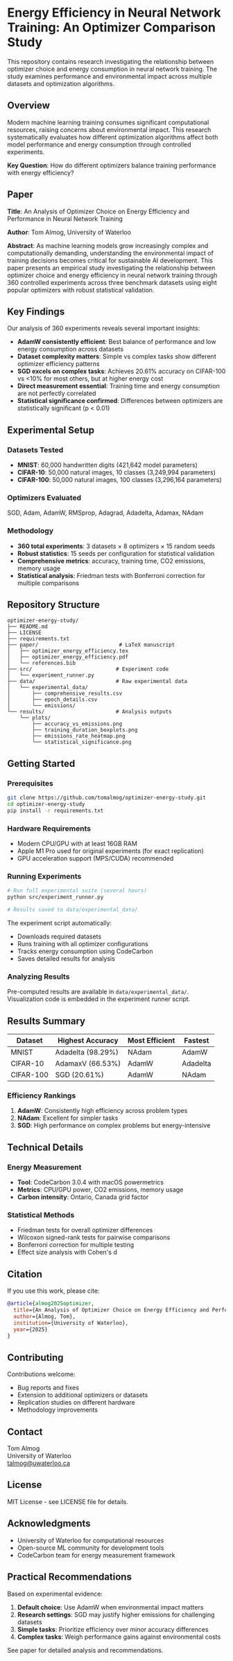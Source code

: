 # Energy Efficiency in Neural Network Training: An Optimizer Comparison Study

This repository contains research investigating the relationship between optimizer choice and energy consumption in neural network training. The study examines performance and environmental impact across multiple datasets and optimization algorithms.

## Overview

Modern machine learning training consumes significant computational resources, raising concerns about environmental impact. This research systematically evaluates how different optimization algorithms affect both model performance and energy consumption through controlled experiments.

**Key Question**: How do different optimizers balance training performance with energy efficiency?

## Paper

**Title**: An Analysis of Optimizer Choice on Energy Efficiency and Performance in Neural Network Training

**Author**: Tom Almog, University of Waterloo

**Abstract**: As machine learning models grow increasingly complex and computationally demanding, understanding the environmental impact of training decisions becomes critical for sustainable AI development. This paper presents an empirical study investigating the relationship between optimizer choice and energy efficiency in neural network training through 360 controlled experiments across three benchmark datasets using eight popular optimizers with robust statistical validation.

## Key Findings

Our analysis of 360 experiments reveals several important insights:

- **AdamW consistently efficient**: Best balance of performance and low energy consumption across datasets
- **Dataset complexity matters**: Simple vs complex tasks show different optimizer efficiency patterns  
- **SGD excels on complex tasks**: Achieves 20.61% accuracy on CIFAR-100 vs <10% for most others, but at higher energy cost
- **Direct measurement essential**: Training time and energy consumption are not perfectly correlated
- **Statistical significance confirmed**: Differences between optimizers are statistically significant (p < 0.01)

## Experimental Setup

### Datasets Tested
- **MNIST**: 60,000 handwritten digits (421,642 model parameters)
- **CIFAR-10**: 50,000 natural images, 10 classes (3,249,994 parameters)  
- **CIFAR-100**: 50,000 natural images, 100 classes (3,296,164 parameters)

### Optimizers Evaluated
SGD, Adam, AdamW, RMSprop, Adagrad, Adadelta, Adamax, NAdam

### Methodology
- **360 total experiments**: 3 datasets × 8 optimizers × 15 random seeds
- **Robust statistics**: 15 seeds per configuration for statistical validation
- **Comprehensive metrics**: accuracy, training time, CO2 emissions, memory usage
- **Statistical analysis**: Friedman tests with Bonferroni correction for multiple comparisons

## Repository Structure

```
optimizer-energy-study/
├── README.md
├── LICENSE  
├── requirements.txt
├── paper/                          # LaTeX manuscript
│   ├── optimizer_energy_efficiency.tex
│   ├── optimizer_energy_efficiency.pdf
│   └── references.bib
├── src/                           # Experiment code
│   └── experiment_runner.py
├── data/                          # Raw experimental data
│   └── experimental_data/
│       ├── comprehensive_results.csv
│       ├── epoch_details.csv
│       └── emissions/
└── results/                       # Analysis outputs
    └── plots/
        ├── accuracy_vs_emissions.png
        ├── training_duration_boxplots.png
        ├── emissions_rate_heatmap.png
        └── statistical_significance.png
```

## Getting Started

### Prerequisites

```bash
git clone https://github.com/tomalmog/optimizer-energy-study.git
cd optimizer-energy-study
pip install -r requirements.txt
```

### Hardware Requirements
- Modern CPU/GPU with at least 16GB RAM
- Apple M1 Pro used for original experiments (for exact replication)
- GPU acceleration support (MPS/CUDA) recommended

### Running Experiments

```bash
# Run full experimental suite (several hours)
python src/experiment_runner.py

# Results saved to data/experimental_data/
```

The experiment script automatically:
- Downloads required datasets
- Runs training with all optimizer configurations  
- Tracks energy consumption using CodeCarbon
- Saves detailed results for analysis

### Analyzing Results

Pre-computed results are available in `data/experimental_data/`. Visualization code is embedded in the experiment runner script.

## Results Summary

| Dataset | Highest Accuracy | Most Efficient | Fastest |
|---------|------------------|----------------|---------|
| MNIST | Adadelta (98.29%) | NAdam | AdamW |
| CIFAR-10 | AdamaxV (66.53%) | AdamW | Adadelta |
| CIFAR-100 | SGD (20.61%) | AdamW | NAdam |

### Efficiency Rankings
1. **AdamW**: Consistently high efficiency across problem types
2. **NAdam**: Excellent for simpler tasks  
3. **SGD**: High performance on complex problems but energy-intensive

## Technical Details

### Energy Measurement
- **Tool**: CodeCarbon 3.0.4 with macOS powermetrics
- **Metrics**: CPU/GPU power, CO2 emissions, memory usage
- **Carbon intensity**: Ontario, Canada grid factor

### Statistical Methods
- Friedman tests for overall optimizer differences
- Wilcoxon signed-rank tests for pairwise comparisons  
- Bonferroni correction for multiple testing
- Effect size analysis with Cohen's d

## Citation

If you use this work, please cite:

```bibtex
@article{almog2025optimizer,
  title={An Analysis of Optimizer Choice on Energy Efficiency and Performance in Neural Network Training},
  author={Almog, Tom},
  institution={University of Waterloo},
  year={2025}
}
```

## Contributing

Contributions welcome:
- Bug reports and fixes
- Extension to additional optimizers or datasets
- Replication studies on different hardware
- Methodology improvements

## Contact

Tom Almog  
University of Waterloo  
talmog@uwaterloo.ca

## License

MIT License - see LICENSE file for details.

## Acknowledgments

- University of Waterloo for computational resources
- Open-source ML community for development tools
- CodeCarbon team for energy measurement framework

## Practical Recommendations

Based on experimental evidence:

1. **Default choice**: Use AdamW when environmental impact matters
2. **Research settings**: SGD may justify higher emissions for challenging datasets
3. **Simple tasks**: Prioritize efficiency over minor accuracy differences  
4. **Complex tasks**: Weigh performance gains against environmental costs

See paper for detailed analysis and recommendations.

